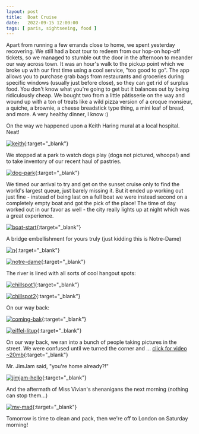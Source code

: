 ```yaml
---
layout: post
title:  Boat Cruise
date:   2022-09-15 12:00:00
tags: [ paris, sightseeing, food ]
---
```

 
Apart from running a few errands close to home, we spent yesterday recovering. We still had a boat tour to redeem from our hop-on hop-off tickets, so we managed to stumble out the door in the afternoon to meander our way across town. It was an hour's walk to the pickup point which we broke up with our first time using a cool service, "too good to go". The app allows you to purchase grab bags from restaurants and groceries during specific windows (usually just before close), so they can get rid of surplus food. You don't know what you're going to get but it balances out by being ridiculously cheap. We bought two from a little pâtisserie on the way and wound up with a ton of treats like a wild pizza version of a croque monsieur, a quiche, a brownie, a cheese breadstick type thing, a mini loaf of bread, and more. A very healthy dinner, I know :)

On the way we happened upon a Keith Haring mural at a local hospital. Neat!

[![keith](https://filedn.com/laDhrvFbMCaQeUUeqc8SpMB/2022-09-15/output/resize_20220915_180714_keith.jpg)](https://filedn.com/laDhrvFbMCaQeUUeqc8SpMB/2022-09-15/20220915_180714_keith.jpg){:target="_blank"}

We stopped at a park to watch dogs play (dogs not pictured, whoops!) and to take inventory of our recent haul of pastries.

[![dog-park](https://filedn.com/laDhrvFbMCaQeUUeqc8SpMB/2022-09-15/output/resize_20220915_183210_dog-park.jpg)](https://filedn.com/laDhrvFbMCaQeUUeqc8SpMB/2022-09-15/20220915_183210_dog-park.jpg){:target="_blank"}


We timed our arrival to try and get on the sunset cruise only to find the world's largest queue, just barely missing it. But it ended up working out just fine - instead of being last on a full boat we were instead second on a completely empty boat and got the pick of the place! The time of day worked out in our favor as well - the city really lights up at night which was a great experience.

[![boat-start](https://filedn.com/laDhrvFbMCaQeUUeqc8SpMB/2022-09-15/output/resize_20220915_202700_boat-start.jpg)](https://filedn.com/laDhrvFbMCaQeUUeqc8SpMB/2022-09-15/20220915_202700_boat-start.jpg){:target="_blank"}

A bridge embellishment for yours truly (just kidding this is Notre-Dame)

[![n](https://filedn.com/laDhrvFbMCaQeUUeqc8SpMB/2022-09-15/output/resize_20220915_204626_n.jpg)](https://filedn.com/laDhrvFbMCaQeUUeqc8SpMB/2022-09-15/20220915_204626_n.jpg){:target="_blank"}

[![notre-dame](https://filedn.com/laDhrvFbMCaQeUUeqc8SpMB/2022-09-15/output/resize_20220915_204750_notre-dame.jpg)](https://filedn.com/laDhrvFbMCaQeUUeqc8SpMB/2022-09-15/20220915_204750_notre-dame.jpg){:target="_blank"}


The river is lined with all sorts of cool hangout spots:

[![chillspot1](https://filedn.com/laDhrvFbMCaQeUUeqc8SpMB/2022-09-15/output/resize_20220915_210502_chillspot1.jpg)](https://filedn.com/laDhrvFbMCaQeUUeqc8SpMB/2022-09-15/20220915_210502_chillspot1.jpg){:target="_blank"}

[![chillspot2](https://filedn.com/laDhrvFbMCaQeUUeqc8SpMB/2022-09-15/output/resize_20220915_211650_chillspot2.jpg)](https://filedn.com/laDhrvFbMCaQeUUeqc8SpMB/2022-09-15/20220915_211650_chillspot2.jpg){:target="_blank"}

On our way back:

[![coming-bak](https://filedn.com/laDhrvFbMCaQeUUeqc8SpMB/2022-09-15/output/resize_20220915_212037_coming-bak.jpg)](https://filedn.com/laDhrvFbMCaQeUUeqc8SpMB/2022-09-15/20220915_212037_coming-bak.jpg){:target="_blank"}

[![eiffel-litup](https://filedn.com/laDhrvFbMCaQeUUeqc8SpMB/2022-09-15/output/resize_20220915_213008_eiffel-litup.jpg)](https://filedn.com/laDhrvFbMCaQeUUeqc8SpMB/2022-09-15/20220915_213008_eiffel-litup.jpg){:target="_blank"}

On our way back, we ran into a bunch of people taking pictures in the street. We were confused until we turned the corner and … [click for video ~20mb](https://filedn.com/laDhrvFbMCaQeUUeqc8SpMB/2022-09-15/20220915_220130_sparkles.mp4){:target="_blank"}

Mr. JimJam said, "you're home already?!"

[![jimjam-hello](https://filedn.com/laDhrvFbMCaQeUUeqc8SpMB/2022-09-15/output/resize_20220916_020635_jimjam-hello.jpg)](https://filedn.com/laDhrvFbMCaQeUUeqc8SpMB/2022-09-15/20220916_020635_jimjam-hello.jpg){:target="_blank"}

And the aftermath of Miss Vivian's shenanigans the next morning (nothing can stop them…)

[![mv-mad](https://filedn.com/laDhrvFbMCaQeUUeqc8SpMB/2022-09-15/output/resize_20220916_131515_mv-mad.jpg)](https://filedn.com/laDhrvFbMCaQeUUeqc8SpMB/2022-09-15/20220916_131515_mv-mad.jpg){:target="_blank"}


Tomorrow is time to clean and pack, then we're off to London on Saturday morning! 


